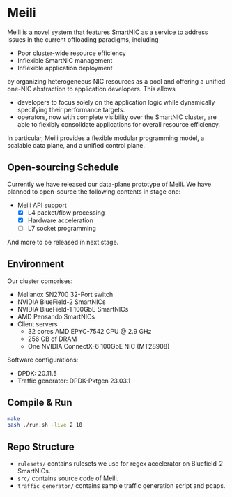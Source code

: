# **Meili**
Meili is a novel system that features SmartNIC as a service to address issues in the current offloading paradigms, including
- Poor cluster-wide resource efficiency
- Inflexible SmartNIC management 
- Inflexible application deployment

by organizing heterogeneous NIC resources as a pool and offering a unified one-NIC abstraction to application developers.
This allows 
- developers to focus solely on the application logic while dynamically specifying their performance targets. 
- operators, now with complete visibility over the SmartNIC cluster, are able to flexibly consolidate applications for overall resource efficiency. 

In particular, Meili provides a flexible modular programming model, a scalable data plane, and a unified control plane.

## Open-sourcing Schedule
Currently we have released our data-plane prototype of Meili. We have planned to open-source the following contents in stage one:
- Meili API support
  - [x] L4 packet/flow processing
  - [x] Hardware acceleration 
  - [ ] L7 socket programming 
   
And more to be released in next stage.

## Environment
Our cluster comprises:
- Mellanox SN2700 32-Port switch
- NVIDIA BlueField-2 SmartNICs
- NVIDIA BlueField-1 100GbE SmartNICs
- AMD Pensando SmartNICs 
- Client servers 
    - 32 cores AMD EPYC-7542 CPU @ 2.9 GHz 
    - 256 GB of DRAM
    - One NVIDIA ConnectX-6 100GbE NIC (MT28908)

Software configurations:
- DPDK: 20.11.5
- Traffic generator: DPDK-Pktgen 23.03.1


## **Compile & Run**
```bash
make
bash ./run.sh -live 2 10
```

## Repo Structure
* ``rulesets/`` contains rulesets we use for regex accelerator on Bluefield-2 SmartNICs.
* ``src/`` contains source code of Meili.  
* ``traffic_generator/`` contains sample traffic generation script and pcaps.
